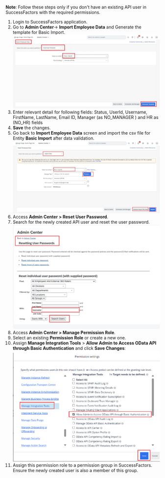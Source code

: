 **Note**: Follow these steps only if you don't have an existing API user in SuccessFactors with the required permissions.
1. Login to SuccessFactors application.
2. Go to **Admin Center**-> **Import Employee Data** and Generate the template for Basic Import.</br>
![Create_API_User](1download_template.jpg)
3. Enter relevant detail for following fields:
Status, UserId, Username, FirstName, LastName, Email ID, Manager (as NO_MANAGER ) and HR as (NO_HR) fields
4. **Save** the changes.
5. Go back to **Import Employee Data** screen and import the csv file for Entity **Basic Import** after data validation.</br>
![Create_API_User](2Basic_Import.jpg)
6. Access **Admin Center > Reset User Password**.
7. Search for the newly created API user and reset the user password.</br>
![Create_API_User](3reset_password.jpg)
8. Access **Admin Center > Manage Permission Role**.
9. Select an existing **Permission Role** or create a new one.
10. Assign **Manage Integration Tools** > **Allow Admin to Access OData API through Basic Authentication** and click **Save Changes**:</br>
![Create_API_User](1API_Permission.jpg)
11. Assign this permission role to a permission group in SuccessFactors.  Ensure the newly created user is also a member of this group.
